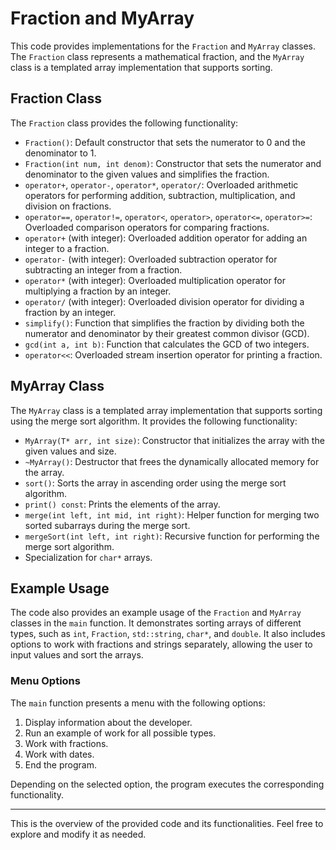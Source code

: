 # Fraction and MyArray

This code provides implementations for the `Fraction` and `MyArray` classes. The `Fraction` class represents a mathematical fraction, and the `MyArray` class is a templated array implementation that supports sorting.

## Fraction Class

The `Fraction` class provides the following functionality:

- `Fraction()`: Default constructor that sets the numerator to 0 and the denominator to 1.
- `Fraction(int num, int denom)`: Constructor that sets the numerator and denominator to the given values and simplifies the fraction.
- `operator+`, `operator-`, `operator*`, `operator/`: Overloaded arithmetic operators for performing addition, subtraction, multiplication, and division on fractions.
- `operator==`, `operator!=`, `operator<`, `operator>`, `operator<=`, `operator>=`: Overloaded comparison operators for comparing fractions.
- `operator+` (with integer): Overloaded addition operator for adding an integer to a fraction.
- `operator-` (with integer): Overloaded subtraction operator for subtracting an integer from a fraction.
- `operator*` (with integer): Overloaded multiplication operator for multiplying a fraction by an integer.
- `operator/` (with integer): Overloaded division operator for dividing a fraction by an integer.
- `simplify()`: Function that simplifies the fraction by dividing both the numerator and denominator by their greatest common divisor (GCD).
- `gcd(int a, int b)`: Function that calculates the GCD of two integers.
- `operator<<`: Overloaded stream insertion operator for printing a fraction.

## MyArray Class

The `MyArray` class is a templated array implementation that supports sorting using the merge sort algorithm. It provides the following functionality:

- `MyArray(T* arr, int size)`: Constructor that initializes the array with the given values and size.
- `~MyArray()`: Destructor that frees the dynamically allocated memory for the array.
- `sort()`: Sorts the array in ascending order using the merge sort algorithm.
- `print() const`: Prints the elements of the array.
- `merge(int left, int mid, int right)`: Helper function for merging two sorted subarrays during the merge sort.
- `mergeSort(int left, int right)`: Recursive function for performing the merge sort algorithm.
- Specialization for `char*` arrays.

## Example Usage

The code also provides an example usage of the `Fraction` and `MyArray` classes in the `main` function. It demonstrates sorting arrays of different types, such as `int`, `Fraction`, `std::string`, `char*`, and `double`. It also includes options to work with fractions and strings separately, allowing the user to input values and sort the arrays.

### Menu Options

The `main` function presents a menu with the following options:

1. Display information about the developer.
2. Run an example of work for all possible types.
3. Work with fractions.
4. Work with dates.
5. End the program.

Depending on the selected option, the program executes the corresponding functionality.

---

This is the overview of the provided code and its functionalities. Feel free to explore and modify it as needed.
